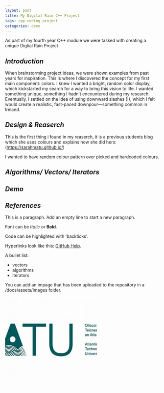 ```yaml
---
layout: post
title: My Digital Rain C++ Project
tags: cpp coding project
categories: demo
---
```


As part of my fourth year C++ module we were tasked with creating a unique Digtial Rain Project

## *Introduction* 
When brainstorming project ideas, we were shown examples from past years for inspiration. This is where I discovered the concept for my first main component: colors. I knew I wanted a bright, random color display, which kickstarted my search for a way to bring this vision to life. I wanted something unique, something I hadn’t encountered during my research. Eventually, I settled on the idea of using downward slashes (|), which I felt would create a realistic, fast-paced downpour—something common in Ireland.
## *Design & Reaserch*
This is the first thing i found in my reaserch, it is a previous students blog which she uses colours and explains how she did hers: 
(https://sarahmatu.github.io/)

I wanted to have random colour pattern over picked and hardcoded colours. 

## *Algorithms/ Vectors/ Iterators*
## *Demo*
## *References*

This is a paragraph. Add an empty line to start a new paragraph.

Font can be *Italic* or **Bold**.

Code can be highlighted with 'backticks'.

Hyperlinks look like this: [GitHub Help](https://help.github.com/).

A bullet list:

- vectors
- algorithms
- iterators

You can add an impage that has been uploaded to the repository in a /docs/assets/images folder.

<img src="https://raw.githubusercontent.com/ellenmcintyre123/emc-digital-rain-cpp.io/main/docs/assets/images/th.jpg" width="300" height="300">
